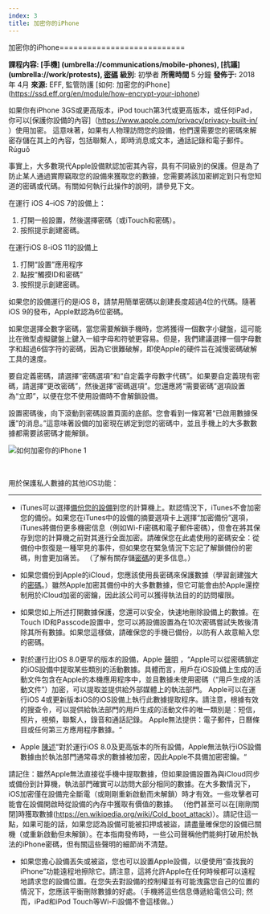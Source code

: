 ```yaml
---
index: 3
title: 加密你的iPhone
---
```

加密你的iPhone===========================

**課程内容: [手機] (umbrella://communications/mobile-phones), [抗議] (umbrella://work/protests), [密碼](umbrella://information/passwords)** **級別**: 初學者 **所需時間** 5 分鐘 **發佈于:** 2018年 4月 **來源:** EFF, 監管防護 [如何: 加密您的iPhone] (https://ssd.eff.org/en/module/how-encrypt-your-iphone)

如果你有iPhone 3GS或更高版本，iPod touch第3代或更高版本，或任何iPad，你可以[保護你設備的內容]（https://www.apple.com/privacy/privacy-built-in/ ）使用加密。 這意味著，如果有人物理訪問您的設備，他們還需要您的密碼來解密存儲在其上的內容，包括聯繫人，即時消息或文本，通話記錄和電子郵件。
Rúguǒ 

事實上，大多數現代Apple設備默認加密其內容，具有不同級別的保護。但是為了防止某人通過實際竊取您的設備來獲取您的數據，您需要將該加密綁定到只有您知道的密碼或代碼。有關如何執行此操作的說明，請參見下文。

在運行 iOS 4–iOS 7的設備上：

1.  打開一般設置，然後選擇密碼（或iTouch和密碼）。
2.  按照提示創建密碼。

在運行iOS 8-iOS 11的設備上

1.  打開“設置”應用程序
2.  點按“觸摸ID和密碼”
3.  按照提示創建密碼。

如果您的設備運行的是iOS 8，請禁用簡單密碼以創建長度超過4位的代碼。隨著iOS 9的發布，Apple默認為6位密碼。

如果您選擇全數字密碼，當您需要解鎖手機時，您將獲得一個數字小鍵盤，這可能比在微型虛擬鍵盤上鍵入一組字母和符號更容易。但是，我們建議選擇一個字母數字和超過6個字符的密碼，因為它很難破解，即使Apple的硬件旨在減慢密碼破解工具的速度。

要自定義密碼，請選擇“密碼選項”和“自定義字母數字代碼”。如果要自定義現有密碼，請選擇“更改密碼”，然後選擇“密碼選項”。您還應將“需要密碼”選項設置為“立即”，以便在您不使用設備時不會解鎖設備。

設置密碼後，向下滾動到密碼設置頁面的底部。您會看到一條寫著“已啟用數據保護”的消息。”這意味著設備的加密現在綁定到您的密碼中，並且手機上的大多數數據都需要該密碼才能解鎖。

![如何加密你的iPhone 1](howtoencryptyouriphone1.png)

 

用於保護私人數據的其他iOS功能：
-------------------------------------------------- -------------------------------------------------- ----------------

*   iTunes可以選擇[備份您的設備](https://support.apple.com/en-us/HT203977)到您的計算機上。默認情況下，iTunes不會加密您的備份。如果您在iTunes中的設備的摘要選項卡上選擇“加密備份”選項，iTunes將備份更多機密信息（例如Wi-Fi密碼和電子郵件密碼），但會在將其保存到您的計算機之前對其進行全面加密。請確保您在此處使用的密碼安全：從備份中恢復是一種罕見的事件，但如果您在緊急情況下忘記了解鎖備份的密碼，則會更加痛苦。 （了解有關存儲[密碼](umbrella://information/passwords/advanced)的更多信息。）

*   如果您備份到Apple的iCloud，您應該使用長密碼來保護數據（學習創建強大的[密碼](umbrella://information/passwords/beginner)。）雖然Apple加密其備份中的大多數數據，但它可能會由於Apple還控制用於iCloud加密的密鑰，因此該公司可以獲得執法目的的訪問權限。

*   如果您如上所述打開數據保護，您還可以安全，快速地刪除設備上的數據。在Touch ID和Passcode設置中，您可以將設備設置為在10次密碼嘗試失敗後清除其所有數據。如果您這樣做，請確保您的手機已備份，以防有人故意輸入您的密碼。

*   對於運行比iOS 8.0更早的版本的設備，Apple [聲明](https://web.archive.org/web/20140902203916/http://www.apple.com/legal/more-resources/law-enforcement/) ，“Apple可以從密碼鎖定的iOS設備中提取某些類別的活動數據。具體而言，用戶在iOS設備上生成的活動文件包含在Apple的本機應用程序中，並且數據未使用密碼（“用戶生成的活動文件”）加密，可以提取並提供給外部媒體上的執法部門。 Apple可以在運行iOS 4或更新版本iOS的iOS設備上執行此數據提取程序。請注意，根據有效的搜查令，可以提供給執法部門的用戶生成的活動文件的唯一類別是：短信，照片，視頻，聯繫人，錄音和通話記錄。 Apple無法提供：電子郵件，日曆條目或任何第三方應用程序數據。“

*   Apple [陳述](https://www.apple.com/legal/privacy/law-enforcement-guidelines-us.pdf)“對於運行iOS 8.0及更高版本的所有設備，Apple無法執行iOS設備數據由於執法部門通常尋求的數據被加密，因此Apple不具備加密密鑰。“

請記住：雖然Apple無法直接從手機中提取數據，但如果設備設置為與iCloud同步或備份到計算機，執法部門確實可以訪問大部分相同的數據。在大多數情況下，iOS加密僅在設備完全斷電（或剛剛重新啟動而未解鎖）時才有效。一些攻擊者可能會在設備開啟時從設備的內存中獲取有價值的數據。 （他們甚至可以在[剛剛關閉]時獲取數據(https://en.wikipedia.org/wiki/Cold_boot_attack)）。請記住這一點，如果可能的話，如果您認為設備可能被扣押或被盜，請盡量確保您的設備已關機（或重新啟動但未解鎖）。在本指南發佈時，一些公司聲稱他們能夠打破用於執法的iPhone密碼，但有關這些聲明的細節尚不清楚。

*   如果您擔心設備丟失或被盜，您也可以設置Apple設備，以便使用“查找我的iPhone”功能遠程地擦除它。請注意，這將允許Apple在任何時候都可以遠程地請求您的設備位置。在您失去對設備的控制權並有可能洩露您自己的位置的情況下，您應該平衡刪除數據的好處。（手機將這些信息傳遞給電信公司; 然而，iPad和iPod Touch等Wi-Fi設備不會這樣做。）